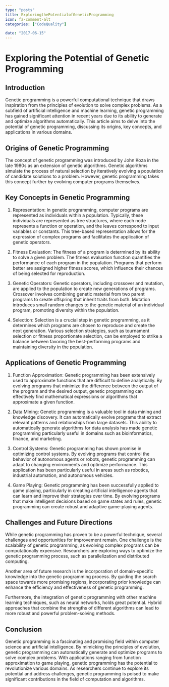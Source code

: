 ```yaml
---
type: "posts"
title: ExploringthePotentialofGeneticProgramming
icon: fa-comment-alt
categories: ["CodeQuality"]

date: "2017-06-15"
---
```




# Exploring the Potential of Genetic Programming

## Introduction

Genetic programming is a powerful computational technique that draws inspiration from the principles of evolution to solve complex problems. As a subfield of artificial intelligence and machine learning, genetic programming has gained significant attention in recent years due to its ability to generate and optimize algorithms automatically. This article aims to delve into the potential of genetic programming, discussing its origins, key concepts, and applications in various domains.

## Origins of Genetic Programming

The concept of genetic programming was introduced by John Koza in the late 1980s as an extension of genetic algorithms. Genetic algorithms simulate the process of natural selection by iteratively evolving a population of candidate solutions to a problem. However, genetic programming takes this concept further by evolving computer programs themselves.

## Key Concepts in Genetic Programming

1. Representation: In genetic programming, computer programs are represented as individuals within a population. Typically, these individuals are represented as tree structures, where each node represents a function or operation, and the leaves correspond to input variables or constants. This tree-based representation allows for the expression of complex programs and facilitates the application of genetic operators.

2. Fitness Evaluation: The fitness of a program is determined by its ability to solve a given problem. The fitness evaluation function quantifies the performance of each program in the population. Programs that perform better are assigned higher fitness scores, which influence their chances of being selected for reproduction.

3. Genetic Operators: Genetic operators, including crossover and mutation, are applied to the population to create new generations of programs. Crossover involves combining genetic material from two parent programs to create offspring that inherit traits from both. Mutation introduces small random changes to the genetic material of an individual program, promoting diversity within the population.

4. Selection: Selection is a crucial step in genetic programming, as it determines which programs are chosen to reproduce and create the next generation. Various selection strategies, such as tournament selection or fitness proportionate selection, can be employed to strike a balance between favoring the best-performing programs and maintaining diversity in the population.

## Applications of Genetic Programming

1. Function Approximation: Genetic programming has been extensively used to approximate functions that are difficult to define analytically. By evolving programs that minimize the difference between the output of the program and the desired output, genetic programming can effectively find mathematical expressions or algorithms that approximate a given function.

2. Data Mining: Genetic programming is a valuable tool in data mining and knowledge discovery. It can automatically evolve programs that extract relevant patterns and relationships from large datasets. This ability to automatically generate algorithms for data analysis has made genetic programming particularly useful in domains such as bioinformatics, finance, and marketing.

3. Control Systems: Genetic programming has shown promise in optimizing control systems. By evolving programs that control the behavior of autonomous agents or robots, genetic programming can adapt to changing environments and optimize performance. This application has been particularly useful in areas such as robotics, industrial automation, and autonomous vehicles.

4. Game Playing: Genetic programming has been successfully applied to game playing, particularly in creating artificial intelligence agents that can learn and improve their strategies over time. By evolving programs that make intelligent decisions based on game states and rules, genetic programming can create robust and adaptive game-playing agents.

## Challenges and Future Directions

While genetic programming has proven to be a powerful technique, several challenges and opportunities for improvement remain. One challenge is the scalability of genetic programming, as evolving complex programs can be computationally expensive. Researchers are exploring ways to optimize the genetic programming process, such as parallelization and distributed computing.

Another area of future research is the incorporation of domain-specific knowledge into the genetic programming process. By guiding the search space towards more promising regions, incorporating prior knowledge can enhance the efficiency and effectiveness of genetic programming.

Furthermore, the integration of genetic programming with other machine learning techniques, such as neural networks, holds great potential. Hybrid approaches that combine the strengths of different algorithms can lead to more robust and powerful problem-solving methods.

## Conclusion

Genetic programming is a fascinating and promising field within computer science and artificial intelligence. By mimicking the principles of evolution, genetic programming can automatically generate and optimize programs to solve complex problems. With applications ranging from function approximation to game playing, genetic programming has the potential to revolutionize various domains. As researchers continue to explore its potential and address challenges, genetic programming is poised to make significant contributions in the field of computation and algorithms.